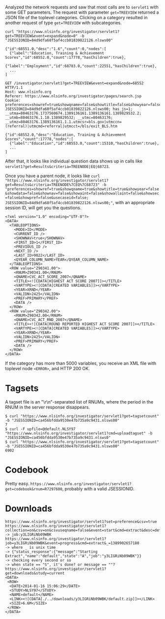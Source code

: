 Analyzed the network requests and saw that most calls are to `servlet1` with some GET parameters. The request with parameter `get=TREEVIEW` returned a JSON file of the toplevel categories. Clicking on a category resulted in another request of type `get=TREEVIEW` with subcategories.

```
curl "https://www.nlsinfo.org/investigator/servlet1?get=TREEVIEW&event=expand&node=0" -b "JSESSIONID=84d9dfa68f5af4ccb01839822126.nlsws00"

{"id":68551.0,"desc":"1.6","count":0,"nodes":[
  {"label":"Education, Training & Achievement Scores","id":68552.0,"count":17778,"hasChildren":true},
  {"label":"Employment","id":68783.0,"count":22551,"hasChildren":true},
  ...
]

GET /investigator/servlet1?get=TREEVIEW&event=expand&node=68552 HTTP/1.1
Host: www.nlsinfo.org
Referer: https://www.nlsinfo.org/investigator/pages/search.jsp
Cookie: preferences=showref=true&showqname=false&showtitle=false&showyear=false&showdata=false&shownav=false&showaint=false&showallaint=false&showsec=false&showpref=false&pref=PRIMARY&usecaseid=false&collection=true&sas=false&spss=false&stata=false&codebook=true&csv=true&xml=false&csvuseqname=false&xmluseqname=false&collectiontype=RNUM_LIST&cdbkstyle=NONE&sdf=true&showvalidn=false&showvtype=false&enablerollup=false; JSESSIONID=84d9dfa68f5af4ccb01839822126.nlsws00; has_js=1; __utma=80463176.1737560674.1389136161.1389136161.1389829532.2; __utmb=80463176.1.10.1389829532; __utmc=80463176; __utmz=80463176.1389136161.1.1.utmcsr=bls.gov|utmccn=(referral)|utmcmd=referral|utmcct=/bls/exit_BLS.htm

{"id":68552.0,"desc":"Education, Training & Achievement Scores","count":17778,"nodes":[
  {"label":"Education","id":68553.0,"count":15310,"hasChildren":true},
  ...
]
```

After that, it looks like individual question data shows up in calls like `servlet1?get=Results&criteria=TREENODE|EQ|68723`.

Once you have a parent node, it looks like `curl "https://www.nlsinfo.org/investigator/servlet1?get=Results&criteria=TREENODE%7CEQ%7C68723" -b "preferences=showref=true&showqname=true&showtitle=true&showyear=false&showdata=false&shownav=false&showaint=false&showallaint=false&showsec=false&showpref=false&usecaseid=false; JSESSIONID=84d9dfa68f5af4ccb01839822126.nlsws00;"`, with an appropriate session ID, will get you the questions.

```
<?xml version="1.0" encoding="UTF-8"?>
<DATA>
  <TABLEOPTIONS>
    <MODE>ID</MODE>
    <CURRENT_ID />
    <SHOWNAV>true</SHOWNAV>
    <FIRST_ID>1</FIRST_ID>
    <PREVIOUS_ID />
    <NEXT_ID />
    <LAST_ID>9022</LAST_ID>
    <QYEAR_COLUMN_NAME>YEAR</QYEAR_COLUMN_NAME>
  </TABLEOPTIONS>
  <ROW value="Z90341.00">
    <RNUM>Z90341.00</RNUM>
    <QNAME>CVC_ACT_SCORE_2007</QNAME>
    <TITLE><![CDATA[HIGHEST ACT SCORE 2007]]></TITLE>
    <VARTYPE><![CDATA[CREATED VARIABLES]]></VARTYPE>
    <YEAR>XRND</YEAR>
    <VALIDN>2425</VALIDN>
    <PREF>PRIMARY</PREF>
    <DATA />
  </ROW>
  <ROW value="Z90342.00">
    <RNUM>Z90342.00</RNUM>
    <QNAME>CVC_ACT_RND_2007</QNAME>
    <TITLE><![CDATA[ROUND REPORTED HIGHEST ACT SCORE 2007]]></TITLE>
    <VARTYPE><![CDATA[CREATED VARIABLES]]></VARTYPE>
    <YEAR>XRND</YEAR>
    <VALIDN>2425</VALIDN>
    <PREF>PRIMARY</PREF>
    <DATA />
  </ROW>
</DATA>
```

If the category has more than 5000 variables, you receive an XML file with toplevel node `<ERROR>`, and HTTP 200 OK.

# Tagsets

A tagset file is an "\r\n"-separated list of RNUMs, where the period in the RNUM in the server response disappears.

```
$ curl "https://www.nlsinfo.org/investigator/servlet1?get=tagsetcount" -b "JSESSIONID=ca456bfdda9530e47b735a9c9431.nlsws00"
7
$ curl -F upfile=@default.NLSY97 "https://www.nlsinfo.org/investigator/servlet1?cmd=uploadtagset" -b "JSESSIONID=ca456bfdda9530e47b735a9c9431.nlsws0"
$ curl "https://www.nlsinfo.org/investigator/servlet1?get=tagsetcount" -b "JSESSIONID=ca456bfdda9530e47b735a9c9431.nlsws00"
6902
```

# Codebook

Pretty easy. `https://www.nlsinfo.org/investigator/servlet1?get=codebook&rnum=R7297600`, probably with a valid JSESSIONID.

# Downloads

```
https://www.nlsinfo.org/investigator/servlet1?set=preference&csv=true
https://www.nlsinfo.org/investigator/servlet1?collection=on&csv=on&csvuseqname=false&event=start&cmd=extract&desc=default
-> job:y3LIGRiNb09WBK
https://www.nlsinfo.org/investigator/servlet1?job=y3LIGRiNb09WBK&event=progress&cmd=extract&_=1389902657180
-> where _ is unix time
-> {"status_response":{"message":"Starting Extract","name":"default","state":"A","job":"y3LIGRiNb09WBK"}}
-> checking every second or so
-> when state == "S", it's done? or message == ""?
https://www.nlsinfo.org/investigator/servlet1?get=downloads&study=current
<DATA>
 <ROW>
  <DATE>2014-01-16 15:06:29</DATE>
  <STUDY>NLSY97</STUDY>
  <NAME>default</NAME>
  <LINK><![CDATA[./../downloads/y3LIGRiNb09WBK/default.zip]]></LINK>
  <SIZE>6.6M</SIZE>
 </ROW>
</DATA>
```

